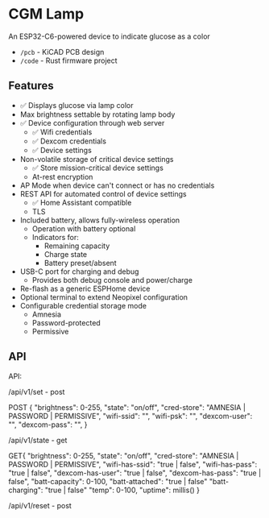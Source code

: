 # CGM Lamp

An ESP32-C6-powered device to indicate glucose as a color

- `/pcb` - KiCAD PCB design
- `/code` - Rust firmware project

## Features

- ✅ Displays glucose via lamp color
- Max brightness settable by rotating lamp body
- ✅ Device configuration through web server
  - ✅ Wifi credentials
  - ✅ Dexcom credentials
  - ✅ Device settings
- Non-volatile storage of critical device settings
  - ✅ Store mission-critical device settings
  - At-rest encryption
- AP Mode when device can't connect or has no credentials
- REST API for automated control of device settings
  - ✅ Home Assistant compatible
  - TLS
- Included battery, allows fully-wireless operation
  - Operation with battery optional
  - Indicators for:
    - Remaining capacity
    - Charge state
    - Battery preset/absent
- USB-C port for charging and debug
  - Provides both debug console and power/charge
- Re-flash as a generic ESPHome device
- Optional terminal to extend Neopixel configuration
- Configurable credential storage mode
  - Amnesia
  - Password-protected
  - Permissive

## API

API:

/api/v1/set - post

POST {
  "brightness": 0-255,
  "state": "on/off",
  "cred-store": "AMNESIA | PASSWORD | PERMISSIVE",
  "wifi-ssid": "",
  "wifi-psk": "",
  "dexcom-user": "",
  "dexcom-pass": "",
}

/api/v1/state - get

GET{
  "brightness": 0-255,
  "state": "on/off",
  "cred-store": "AMNESIA | PASSWORD | PERMISSIVE",
  "wifi-has-ssid": "true | false",
  "wifi-has-pass": "true | false",
  "dexcom-has-user": "true | false",
  "dexcom-has-pass": "true | false",
  "batt-capacity": 0-100,
  "batt-attached": "true | false"
  "batt-charging": "true | false"
  "temp": 0-100,
  "uptime": millis()
}

/api/v1/reset - post

